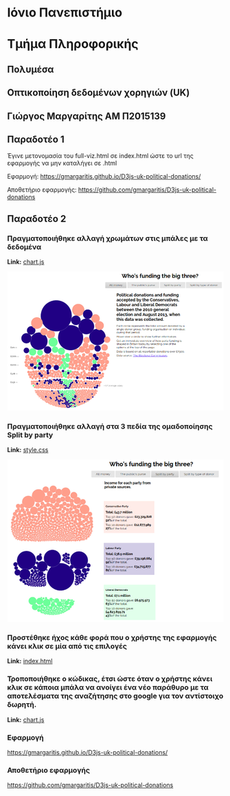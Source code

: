 # Ιόνιο Πανεπιστήμιο

# Τμήμα Πληροφορικής

## Πολυμέσα

## Οπτικοποίηση δεδομένων χορηγιών (UK)

## Γιώργος Μαργαρίτης ΑΜ Π2015139

## Παραδοτέο 1

Έγινε μετονομασία του full-viz.html σε index.html ώστε το url της εφαρμογής να μην καταλήγει σε .html

Εφαρμογή: https://gmargaritis.github.io/D3js-uk-political-donations/

Αποθετήριο εφαρμογής: https://github.com/gmargaritis/D3js-uk-political-donations

## Παραδοτέο 2

### Πραγματοποιήθηκε αλλαγή χρωμάτων στις μπάλες με τα δεδομένα 

**Link:**
[chart.js](https://github.com/gmargaritis/D3js-uk-political-donations/blob/af8cacba5d4ad43a223fe1f063449d205f273cce/chart.js#L24)

![overview.png](overview.png)

### Πραγματοποιήθηκε αλλαγή στα 3 πεδία της ομαδοποίησης Split by party

**Link:**
[style.css](https://github.com/gmargaritis/D3js-uk-political-donations/blob/724cba7601d666149a09aa6bf1749c2be667d8a9/style.css#L66)

![split-by-party.png](split-by-party.png)


### Προστέθηκε ήχος κάθε φορά που ο χρήστης της εφαρμογής κάνει κλικ σε μία από τις επιλογές

**Link:**
[index.html](https://github.com/gmargaritis/D3js-uk-political-donations/blob/daecda3c5a9042609de0cddf665199f6c5353d16/index.html#L48)


### Τροποποιήθηκε ο κώδικας, έτσι ώστε όταν ο χρήστης κάνει κλικ σε κάποια μπάλα να ανοίγει ένα νέο παράθυρο με τα αποτελέσματα της αναζήτησης στο google για τον αντίστοιχο δωρητή.

**Link:**
[chart.js](https://github.com/gmargaritis/D3js-uk-political-donations/blob/af8cacba5d4ad43a223fe1f063449d205f273cce/chart.js#L95)

### Εφαρμογή
 https://gmargaritis.github.io/D3js-uk-political-donations/

### Αποθετήριο εφαρμογής
 https://github.com/gmargaritis/D3js-uk-political-donations

